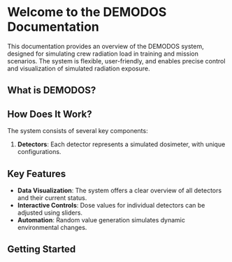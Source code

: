 # Welcome to the DEMODOS Documentation

This documentation provides an overview of the DEMODOS system, designed for simulating crew radiation load in training and mission scenarios. The system is flexible, user-friendly, and enables precise control and visualization of simulated radiation exposure.

## What is DEMODOS?


## How Does It Work?

The system consists of several key components:

1. **Detectors**: Each detector represents a simulated dosimeter, with unique configurations.

## Key Features

- **Data Visualization**: The system offers a clear overview of all detectors and their current status.
- **Interactive Controls**: Dose values for individual detectors can be adjusted using sliders.
- **Automation**: Random value generation simulates dynamic environmental changes.

## Getting Started

